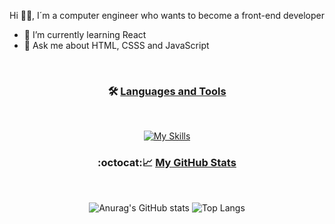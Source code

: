 Hi 👋🏻, I´m a computer engineer who wants to become a front-end developer
- 🌱 I’m currently learning React
- 💬 Ask me about HTML, CSSS and JavaScript
<br/>
 <h3 align="center">
  🛠️ <ins>Languages and Tools</ins>
</h3>
<br/>
<div align="center">
  
  [![My Skills](https://skillicons.dev/icons?i=html,css,js,react,redux,nodejs,java,vscode&theme=light)](https://skillicons.dev)

</div>

<h3 align="center">
 :octocat:📈 <ins>My GitHub Stats</ins>
</h3>
<br/>
<div align="center">
  
  ![Anurag's GitHub stats](https://github-readme-stats.vercel.app/api?username=irenesjv&show_icons=true&theme=transparent&hide=contribs,prs) ![Top Langs](https://github-readme-stats.vercel.app/api/top-langs/?username=irenesjv&layout=compact&theme=transparent)
</div>


<!---
irenesjv/irenesjv is a ✨ special ✨ repository because its `README.md` (this file) appears on your GitHub profile.
You can click the Preview link to take a look at your changes.
--->
